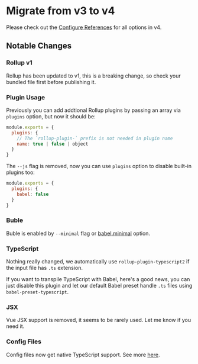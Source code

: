 # Migrate from v3 to v4

Please check out the <a href="/api/interfaces/config.html">Configure References</a> for all options in v4.

## Notable Changes

### Rollup v1

Rollup has been updated to v1, this is a breaking change, so check your bundled file first before publishing it.

### Plugin Usage

Previously you can add addtional Rollup plugins by passing an array via `plugins` option, but now it should be:

```js
module.exports = {
  plugins: {
    // The `rollup-plugin-` prefix is not needed in plugin name
    name: true | false | object
  }
}
```

The `--js` flag is removed, now you can use `plugins` option to disable built-in plugins too:

```js
module.exports = {
  plugins: {
    babel: false
  }
}
```

### Buble

Buble is enabled by `--minimal` flag or <a href="/api/interfaces/babelpresetoptions.html#minimal">babel.minimal</a> option.

### TypeScript

Nothing really changed, we automatically use `rollup-plugin-typescript2` if the input file has `.ts` extension.

If you want to transpile TypeScript with Babel, here's a good news, you can just disable this plugin and let our default Babel preset handle `.ts` files using `babel-preset-typescript`.

### JSX

Vue JSX support is removed, it seems to be rarely used. Let me know if you need it.

### Config Files

Config files now get native TypeScript support. See more [here](../configuration-file.md).
